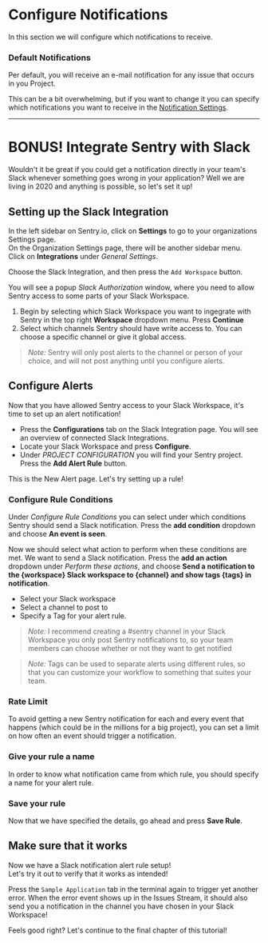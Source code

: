 # Configure Notifications

In this section we will configure which notifications to receive.

### Default Notifications
Per default, you will receive an e-mail notification for any issue that occurs in you Project.

This can be a bit overwhelming, but if you want to change it you can specify which notifications you want to receive in the [Notification Settings](https://sentry.io/settings/account/notifications/).

---

# BONUS! Integrate Sentry with Slack

Wouldn't it be great if you could get a notification directly in your team's Slack whenever something goes wrong in your application? Well we are living in 2020 and anything is possible, so let's set it up!


## Setting up the Slack Integration
In the left sidebar on Sentry.io, click on **Settings** to go to your organizations Settings page.  
On the Organization Settings page, there will be another sidebar menu. Click on **Integrations** under *General Settings*.

Choose the Slack Integration, and then press the `Add Workspace` button.

You will see a popup *Slack Authorization* window, where you need to allow Sentry access to some parts of your Slack Workspace.  
1. Begin by selecting which Slack Workspace you want to ingegrate with Sentry in the top right **Workspace** dropdown menu. Press **Continue**  
2. Select which channels Sentry should have write access to. You can choose a specific channel or give it global access.

> *Note:* Sentry will only post alerts to the channel or person of your choice, and will not post anything until you configure alerts.


## Configure Alerts

Now that you have allowed Sentry access to your Slack Workspace, it's time to set up an alert notification!

- Press the **Configurations** tab on the Slack Integration page. You will see an overview of connected Slack Integrations.  
- Locate your Slack Workspace and press **Configure**.
- Under *PROJECT CONFIGURATION* you will find your Sentry project. Press the **Add Alert Rule** button.

This is the New Alert page. Let's try setting up a rule!

### Configure Rule Conditions
Under *Configure Rule Conditions* you can select under which conditions Sentry should send a Slack notification. Press the **add condition** dropdown and choose **An event is seen**.

Now we should select what action to perform when these conditions are met. We want to send a Slack notification. Press the **add an action** dropdown under *Perform these actions*, and choose **Send a notification to the {workspace} Slack workspace to {channel} and show tags {tags} in notification**.  

- Select your Slack workspace
- Select a channel to post to
- Specify a Tag for your alert rule.

> *Note:* I recommend creating a #sentry channel in your Slack Workspace you only post Sentry notifications to, so your team members can choose whether or not they want to get notified

> *Note:* Tags can be used to separate alerts using different rules, so that you can customize your workflow to something that suites your team.

### Rate Limit

To avoid getting a new Sentry notification for each and every event that happens (which could be in the millions for a big project), you can set a limit on how often an event should trigger a notification.

### Give your rule a name

In order to know what notification came from which rule, you should specify a name for your alert rule.

### Save your rule

Now that we have specified the details, go ahead and press **Save Rule**.

## Make sure that it works

Now we have a Slack notification alert rule setup!  
Let's try it out to verify that it works as intended!

Press the `Sample Application` tab in the terminal again to trigger yet another error. When the error event shows up in the Issues Stream, it should also send you a notification in the channel you have chosen in your Slack Workspace!

Feels good right? Let's continue to the final chapter of this tutorial!
